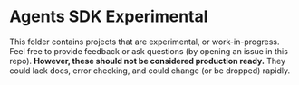# Agents SDK Experimental

This folder contains projects that are experimental, or work-in-progress.  Feel free to provide feedback or ask questions (by opening an issue in this repo).  **However, these should not be considered production ready.**  They could lack docs, error checking, and could change (or be dropped) rapidly.